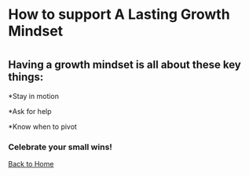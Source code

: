 <h1>How to support A Lasting Growth Mindset <h1>

## Having a growth mindset is all about these key things:

*Stay in motion

*Ask for help

*Know when to pivot

### Celebrate your small wins! 

[Back to Home](index.md)


